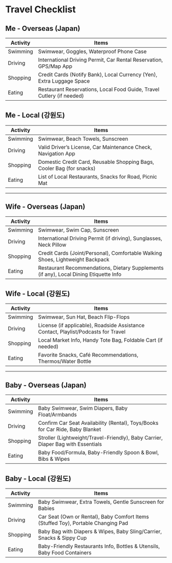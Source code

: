 # Travel Checklist

## Me - Overseas (Japan)
| Activity   | Items                                                                 |
|------------|----------------------------------------------------------------------|
| Swimming   | Swimwear, Goggles, Waterproof Phone Case                             |
| Driving    | International Driving Permit, Car Rental Reservation, GPS/Map App   |
| Shopping   | Credit Cards (Notify Bank), Local Currency (Yen), Extra Luggage Space|
| Eating     | Restaurant Reservations, Local Food Guide, Travel Cutlery (if needed)|

## Me - Local (강원도)
| Activity   | Items                                                               |
|------------|--------------------------------------------------------------------|
| Swimming   | Swimwear, Beach Towels, Sunscreen                                  |
| Driving    | Valid Driver’s License, Car Maintenance Check, Navigation App      |
| Shopping   | Domestic Credit Card, Reusable Shopping Bags, Cooler Bag (for snacks)|
| Eating     | List of Local Restaurants, Snacks for Road, Picnic Mat             |

---

## Wife - Overseas (Japan)
| Activity   | Items                                                                    |
|------------|-------------------------------------------------------------------------|
| Swimming   | Swimwear, Swim Cap, Sunscreen                                           |
| Driving    | International Driving Permit (if driving), Sunglasses, Neck Pillow      |
| Shopping   | Credit Cards (Joint/Personal), Comfortable Walking Shoes, Lightweight Backpack |
| Eating     | Restaurant Recommendations, Dietary Supplements (if any), Local Dining Etiquette Info |

## Wife - Local (강원도)
| Activity   | Items                                                               |
|------------|--------------------------------------------------------------------|
| Swimming   | Swimwear, Sun Hat, Beach Flip-Flops                                |
| Driving    | License (if applicable), Roadside Assistance Contact, Playlist/Podcasts for Travel |
| Shopping   | Local Market Info, Handy Tote Bag, Foldable Cart (if needed)       |
| Eating     | Favorite Snacks, Café Recommendations, Thermos/Water Bottle       |

---

## Baby - Overseas (Japan)
| Activity   | Items                                                                       |
|------------|----------------------------------------------------------------------------|
| Swimming   | Baby Swimwear, Swim Diapers, Baby Float/Armbands                           |
| Driving    | Confirm Car Seat Availability (Rental), Toys/Books for Car Ride, Baby Blanket |
| Shopping   | Stroller (Lightweight/Travel-Friendly), Baby Carrier, Diaper Bag with Essentials |
| Eating     | Baby Food/Formula, Baby-Friendly Spoon & Bowl, Bibs & Wipes               |

## Baby - Local (강원도)
| Activity   | Items                                                                  |
|------------|-----------------------------------------------------------------------|
| Swimming   | Baby Swimwear, Extra Towels, Gentle Sunscreen for Babies              |
| Driving    | Car Seat (Own or Rental), Baby Comfort Items (Stuffed Toy), Portable Changing Pad |
| Shopping   | Baby Bag with Diapers & Wipes, Baby Sling/Carrier, Snacks & Sippy Cup |
| Eating     | Baby-Friendly Restaurants Info, Bottles & Utensils, Baby Food Containers |
